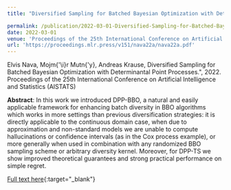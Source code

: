 ```yaml
---
title: "Diversified Sampling for Batched Bayesian Optimization with Determinantal Point Processes"

permalink: /publication/2022-03-01-Diversified-Sampling-for-Batched-Bayesian-Optimization-with-Determinantal-Point-Processes
date: 2022-03-01
venue: 'Proceedings of the 25th International Conference on Artificial Intelligence and Statistics (AISTATS)'
url: 'https://proceedings.mlr.press/v151/nava22a/nava22a.pdf'
---
```


 Elvis Nava,  Mojm{\'\i}r Mutn{\'y},  Andreas Krause, Diversified Sampling for Batched Bayesian Optimization with Determinantal Point Processes.", 2022. Proceedings of the 25th International Conference on Artificial Intelligence and Statistics (AISTATS)

**Abstract**: In this work we introduced DPP-BBO, a natural and easily applicable framework for enhancing batch diversity in BBO algorithms which works in more settings than previous diversification strategies: it is directly applicable to the continuous domain case, when due to approximation and non-standard models we are unable to compute hallucinations or confidence intervals (as in the Cox process example), or more generally when used in combination with any randomized BBO sampling scheme or arbitrary diversity kernel. Moreover, for DPP-TS we show improved theoretical guarantees and strong practical performance on simple regret.

[Full text here](https://proceedings.mlr.press/v151/nava22a/nava22a.pdf){:target="_blank"}
<!--more-->